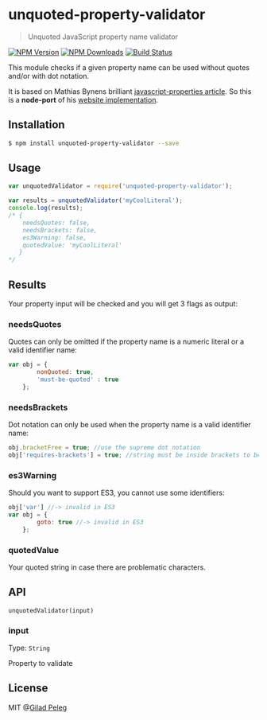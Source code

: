 # unquoted-property-validator
> Unquoted JavaScript property name validator

[![NPM Version](http://img.shields.io/npm/v/unquoted-property-validator.svg?style=flat)](https://npmjs.org/package/unquoted-property-validator)
[![NPM Downloads](http://img.shields.io/npm/dm/unquoted-property-validator.svg?style=flat)](https://npmjs.org/package/unquoted-property-validator)
[![Build Status](http://img.shields.io/travis/pgilad/unquoted-property-validator.svg?style=flat)](https://travis-ci.org/pgilad/unquoted-property-validator)

This module checks if a given property name can be used without quotes and/or with dot notation.

It is based on Mathias Bynens brilliant [javascript-properties article](https://mathiasbynens.be/notes/javascript-properties).
So this is a **node-port** of his [website implementation](https://github.com/mathiasbynens/mothereff.in/tree/master/js-properties).

## Installation

```bash
$ npm install unquoted-property-validator --save
```

## Usage

```js
var unquotedValidator = require('unquoted-property-validator');

var results = unquotedValidator('myCoolLiteral');
console.log(results);
/* {
    needsQuotes: false,
    needsBrackets: false,
    es3Warning: false,
    quotedValue: 'myCoolLiteral'
   }
*/
```

## Results

Your property input will be checked and you will get 3 flags as output:

### needsQuotes

Quotes can only be omitted if the property name is a numeric literal or a valid identifier name:

```js
var obj = {
        nonQuoted: true,
        'must-be-quoted' : true
    };
```

### needsBrackets

Dot notation can only be used when the property name is a valid identifier name:

```js
obj.bracketFree = true; //use the supreme dot notation
obj['requires-brackets'] = true; //string must be inside brackets to be used as property
```

### es3Warning

Should you want to support ES3, you cannot use some identifiers:
```js
obj['var'] //-> invalid in ES3
var obj = {
        goto: true //-> invalid in ES3
    };
```

### quotedValue

Your quoted string in case there are problematic characters.

## API

`unquotedValidator(input)`

### input

Type: `String`

Property to validate

## License

MIT @[Gilad Peleg](http://giladpeleg.com)
